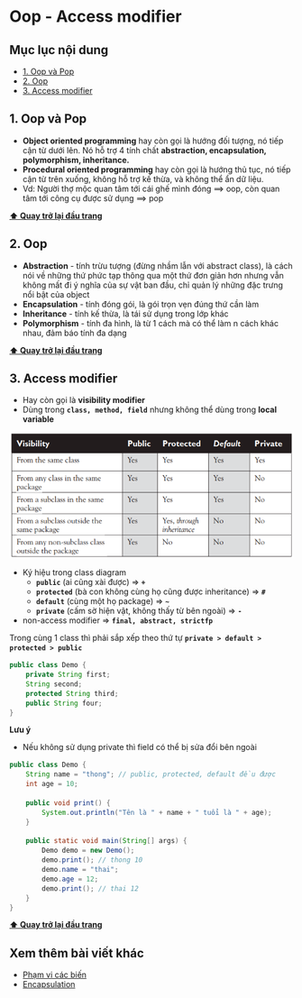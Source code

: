 # Oop - Access modifier

## Mục lục nội dung

- [1. Oop và Pop](#1-oop-và-pop)
- [2. Oop](#2-oop)
- [3. Access modifier](#3-access-modifier)

## 1. Oop và Pop

- **Object oriented programming** hay còn gọi là hướng đối tượng, nó tiếp cận từ dưới lên. Nó hỗ trợ 4 tính chất **abstraction, encapsulation, polymorphism, inheritance.**
- **Procedural oriented programming** hay còn gọi là hướng thủ tục, nó tiếp cận từ trên xuống, không hỗ trợ kế thừa, và không thể ẩn dữ liệu.
- Vd: Người thợ mộc quan tâm tới cái ghế mình đóng ==> oop, còn quan tâm tới công cụ được sử dụng ==> pop

**[⬆ Quay trở lại đầu trang](#mục-lục-nội-dung)**

## 2. Oop

- **Abstraction** - tính trừu tượng (đừng nhầm lẫn với abstract class), là cách nói về những thứ phức tạp thông qua một thứ đơn giản hơn nhưng vẫn không mất đi ý nghĩa của sự vật ban đầu, chỉ quản lý những đặc trưng nổi bật của object
- **Encapsulation** - tính đóng gói, là gói trọn vẹn đúng thứ cần làm
- **Inheritance** - tính kế thừa, là tái sử dụng trong lớp khác
- **Polymorphism** - tính đa hình, là từ 1 cách mà có thể làm n cách khác nhau, đảm báo tính đa dạng

**[⬆ Quay trở lại đầu trang](#mục-lục-nội-dung)**

## 3. Access modifier

- Hay còn gọi là **visibility modifier**
- Dùng trong **`class, method, field`** nhưng không thể dùng trong **local variable**

![access modifier](/assets/day13-access-modifier.jpg)

- Ký hiệu trong class diagram
    - **`public`** (ai cũng xài được) => **`+`**
    - **`protected`** (bà con không cùng họ cũng được inheritance) => **`#`**
    - **`default`** (cùng một họ package) => **`~`**
    - **`private`** (cấm sờ hiện vật, không thấy từ bên ngoài) => **`-`**
- non-access modifier => **`final, abstract, strictfp`**

Trong cùng 1 class thì phải sắp xếp theo thứ tự **`private > default > protected > public`**

```java
public class Demo {
    private String first;
    String second;
    protected String third;
    public String four;
}
```

**Lưu ý**

- Nếu không sử dụng private thì field có thể bị sửa đổi bên ngoài 

```java
public class Demo {
    String name = "thong"; // public, protected, default đều được
    int age = 10;

    public void print() {
        System.out.println("Tên là " + name + " tuổi là " + age);
    }

    public static void main(String[] args) {
        Demo demo = new Demo();
        demo.print(); // thong 10
        demo.name = "thai";
        demo.age = 12;
        demo.print(); // thai 12
    }
}
```

**[⬆ Quay trở lại đầu trang](#mục-lục-nội-dung)**

## Xem thêm bài viết khác

- [Phạm vi các biến](day016.md)
- [Encapsulation](day018.md)
